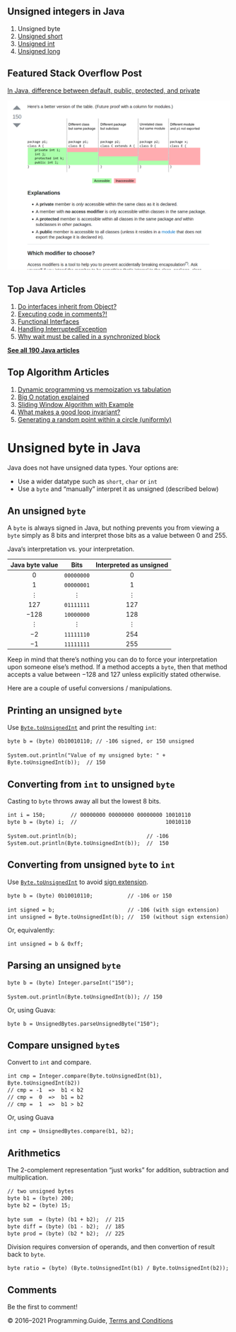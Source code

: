 <span class="underline"></span>

<span class="underline"></span>

Unsigned integers in Java
-------------------------

1.  Unsigned byte
2.  [Unsigned short](unsigned-short.html)
3.  [Unsigned int](unsigned-int.html)
4.  [Unsigned long](unsigned-long.html)

Featured Stack Overflow Post
----------------------------

[In Java, difference between default, public, protected, and private](https://stackoverflow.com/a/33627846/276052)  
  
[<img src="../images/so-featured-33627846.png" alt="StackOverflow screenshot thumbnail" class="screenshot" />](https://stackoverflow.com/a/33627846/276052)

<span class="underline"></span>

Top Java Articles
-----------------

1.  [Do interfaces inherit from Object?](do-interfaces-inherit-from-object.html)
2.  [Executing code in comments?!](executing-code-in-comments.html)
3.  [Functional Interfaces](functional-interfaces.html)
4.  [Handling InterruptedException](handling-interrupted-exceptions.html)
5.  [Why wait must be called in a synchronized block](why-wait-must-be-in-synchronized.html)

[**See all 190 Java articles**](index.html)

Top Algorithm Articles
----------------------

1.  [Dynamic programming vs memoization vs tabulation](../dynamic-programming-vs-memoization-vs-tabulation.html)
2.  [Big O notation explained](../big-o-notation-explained.html)
3.  [Sliding Window Algorithm with Example](../sliding-window-example.html)
4.  [What makes a good loop invariant?](../what-makes-a-good-loop-invariant.html)
5.  [Generating a random point within a circle (uniformly)](../random-point-within-circle.html)

Unsigned byte in Java
=====================

Java does not have unsigned data types. Your options are:

-   Use a wider datatype such as `short`, `char` or `int`
-   Use a `byte` and “manually” interpret it as unsigned (described below)

An unsigned `byte`
------------------

A `byte` is always signed in Java, but nothing prevents you from viewing a `byte` simply as 8 bits and interpret those bits as a value between 0 and 255.

<span class="caption">Java‘s interpretation vs. your interpretation.</span>

<table><thead><tr class="header"><th style="text-align: center;">Java byte value</th><th style="text-align: center;">Bits</th><th style="text-align: center;">Interpreted as unsigned</th></tr></thead><tbody><tr class="odd"><td style="text-align: center;">0</td><td style="text-align: center;"><code>00000000</code></td><td style="text-align: center;">0</td></tr><tr class="even"><td style="text-align: center;">1</td><td style="text-align: center;"><code>00000001</code></td><td style="text-align: center;">1</td></tr><tr class="odd"><td style="text-align: center;">⋮</td><td style="text-align: center;">⋮</td><td style="text-align: center;">⋮</td></tr><tr class="even"><td style="text-align: center;">127</td><td style="text-align: center;"><code>01111111</code></td><td style="text-align: center;">127</td></tr><tr class="odd"><td style="text-align: center;">−128</td><td style="text-align: center;"><code>10000000</code></td><td style="text-align: center;">128</td></tr><tr class="even"><td style="text-align: center;">⋮</td><td style="text-align: center;">⋮</td><td style="text-align: center;">⋮</td></tr><tr class="odd"><td style="text-align: center;">−2</td><td style="text-align: center;"><code>11111110</code></td><td style="text-align: center;">254</td></tr><tr class="even"><td style="text-align: center;">−1</td><td style="text-align: center;"><code>11111111</code></td><td style="text-align: center;">255</td></tr></tbody></table>

Keep in mind that there’s nothing you can do to force your interpretation upon someone else’s method. If a method accepts a `byte`, then that method accepts a value between −128 and 127 unless explicitly stated otherwise.

Here are a couple of useful conversions / manipulations.

Printing an unsigned `byte`
---------------------------

Use [`Byte.toUnsignedInt`](https://docs.oracle.com/javase/8/docs/api/java/lang/Byte.html#toUnsignedInt-byte-) and print the resulting `int`:

    byte b = (byte) 0b10010110; // -106 signed, or 150 unsigned

    System.out.println("Value of my unsigned byte: " + Byte.toUnsignedInt(b));  // 150

Converting from `int` to unsigned `byte`
----------------------------------------

Casting to `byte` throws away all but the lowest 8 bits.

    int i = 150;        // 00000000 00000000 00000000 10010110
    byte b = (byte) i;  //                            10010110

    System.out.println(b);                      // -106
    System.out.println(Byte.toUnsignedInt(b));  //  150

Converting from unsigned `byte` to `int`
----------------------------------------

Use [`Byte.toUnsignedInt`](https://docs.oracle.com/javase/8/docs/api/java/lang/Byte.html#toUnsignedInt-byte-) to avoid [sign extension](https://en.wikipedia.org/wiki/Sign_extension).

    byte b = (byte) 0b10010110;           // -106 or 150

    int signed = b;                       // -106 (with sign extension)
    int unsigned = Byte.toUnsignedInt(b); //  150 (without sign extension)

Or, equivalently:

    int unsigned = b & 0xff;

Parsing an unsigned `byte`
--------------------------

    byte b = (byte) Integer.parseInt("150");

    System.out.println(Byte.toUnsignedInt(b)); // 150

Or, using Guava:

    byte b = UnsignedBytes.parseUnsignedByte("150");

Compare unsigned `byte`s
------------------------

Convert to `int` and compare.

    int cmp = Integer.compare(Byte.toUnsignedInt(b1), Byte.toUnsignedInt(b2))
    // cmp = -1  =>  b1 < b2
    // cmp =  0  =>  b1 = b2
    // cmp =  1  =>  b1 > b2

Or, using Guava

    int cmp = UnsignedBytes.compare(b1, b2);

Arithmetics
-----------

The 2-complement representation “just works” for addition, subtraction and multiplication.

    // two unsigned bytes
    byte b1 = (byte) 200;
    byte b2 = (byte) 15;

    byte sum  = (byte) (b1 + b2);  // 215
    byte diff = (byte) (b1 - b2);  // 185
    byte prod = (byte) (b2 * b2);  // 225

Division requires conversion of operands, and then convertion of result back to `byte`.

    byte ratio = (byte) (Byte.toUnsignedInt(b1) / Byte.toUnsignedInt(b2));

Comments
--------

Be the first to comment!

© 2016–2021 Programming.Guide, [Terms and Conditions](../terms-and-conditions.html)
